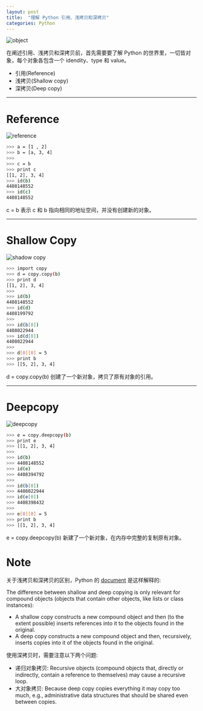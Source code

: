 ```yaml
---
layout: post
title:  "理解 Python 引用、浅拷贝和深拷贝"
categories: Python
---
```


![object](http://7xp2eu.com1.z0.glb.clouddn.com/pythonobjectmutable.png)

在阐述引用、浅拷贝和深拷贝前，首先需要要了解 Python 的世界里，一切皆对象，每个对象各包含一个 idendity、type 和 value。

- 引用(Reference)
- 浅拷贝(Shallow copy)
- 深拷贝(Deep copy)

------------------------

# Reference

![reference](http://7xp2eu.com1.z0.glb.clouddn.com/copy_reference.png)

~~~ bash
>>> a = [1 , 2]
>>> b = [a, 3, 4]
>>>
>>> c = b
>>> print c
[[1, 2], 3, 4]
>>> id(b)
4408148552
>>> id(c)
4408148552
~~~

c = b 表示 c 和 b 指向相同的地址空间，并没有创建新的对象。

------------------------

# Shallow Copy

![shadow copy](http://7xp2eu.com1.z0.glb.clouddn.com/copy_shallow_copy.png)

~~~ bash
>>> import copy
>>> d = copy.copy(b)
>>> print d
[[1, 2], 3, 4]
>>>
>>> id(b)
4408148552
>>> id(d)
4408199792
>>>
>>> id(b[0])
4408022944
>>> id(d[0])
4408022944
>>>
>>> d[0][0] = 5
>>> print b
>>> [[5, 2], 3, 4]
~~~

d = copy.copy(b) 创建了一个新对象，拷贝了原有对象的引用。

------------------------

# Deepcopy

![deepcopy](http://7xp2eu.com1.z0.glb.clouddn.com/copy_deepcopy.png)

~~~ bash
>>> e = copy.deepcopy(b)
>>> print e
>>> [[1, 2], 3, 4]
>>>
>>> id(b)
>>> 4408148552
>>> id(e)
>>> 4408394792
>>>
>>> id(b[0])
>>> 4408022944
>>> id(e[0])
>>> 4408398432
>>>
>>> e[0][0] = 5
>>> print b
>>> [[1, 2], 3, 4]
~~~

e = copy.deepcopy(b) 新建了一个新对象，在内存中完整的复制原有对象。

# Note

关于浅拷贝和深拷贝的区别，Python 的 [document](https://docs.python.org/2/library/copy.html) 是这样解释的:

The difference between shallow and deep copying is only relevant for compound objects (objects that contain other objects, like lists or class instances):

- A shallow copy constructs a new compound object and then (to the extent possible) inserts references into it to the objects found in the original.
- A deep copy constructs a new compound object and then, recursively, inserts copies into it of the objects found in the original.

使用深拷贝时，需要注意以下两个问题:

- 递归对象拷贝: Recursive objects (compound objects that, directly or indirectly, contain a reference to themselves) may cause a recursive loop.
- 大对象拷贝: Because deep copy copies everything it may copy too much, e.g., administrative data structures that should be shared even between copies.

